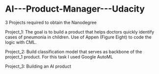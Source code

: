 # AI---Product-Manager---Udacity
3 Projects required to obtain the Nanodegree

Project_1: The goal is to build a product that helps doctors quickly identify cases of pneumonia in children. Use of Appen (Figure Eight) to code the logic with CML.

Project_2: Build classification model that serves as backbone of the project_1 product. For this task I used Google AutoML

Project_3: Building an AI product 
